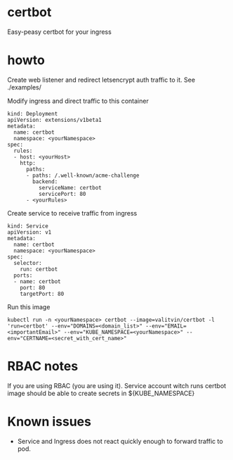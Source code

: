 # certbot
Easy-peasy certbot for your ingress

# howto

Create web listener and redirect letsencrypt auth traffic to it. See ./examples/

Modify ingress and direct traffic to this container
```
kind: Deployment
apiVersion: extensions/v1beta1
metadata:
  name: certbot
  namespace: <yourNamespace>
spec:
  rules:
  - host: <yourHost>
    http:
      paths:
      - paths: /.well-known/acme-challenge
        backend:
          serviceName: certbot
          servicePort: 80
      - <yourRules>
```

Create service to receive traffic from ingress
```
kind: Service
apiVersion: v1
metadata:
  name: certbot
  namespace: <yourNamespace>
spec:
  selector:
    run: certbot
  ports:
  - name: certbot
    port: 80
    targetPort: 80
```

Run this image
```
kubectl run -n <yourNamespace> certbot --image=valitvin/certbot -l 'run=certbot' --env="DOMAINS=<domain_list>" --env="EMAIL=<importantEmail>" --env="KUBE_NAMESPACE=<yourNamespace>" --env="CERTNAME=<secret_with_cert_name>"
```

# RBAC notes
If you are using RBAC (you are using it). Service account witch runs certbot image should be able to create secrets in ${KUBE_NAMESPACE}

# Known issues
- Service and Ingress does not react quickly enough to forward traffic to pod.
